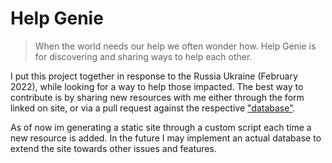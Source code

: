 # Help Genie

> When the world needs our help we often wonder how. Help Genie is for discovering and sharing ways to help each other.

I put this project together in response to the Russia Ukraine (February 2022), while looking for a way to help those
impacted. The best way to contribute is by sharing new resources with me either through the form linked on site, or via
a pull request against the respective ["database"](./db).

As of now im generating a static site through a custom script each time a new resource is added. In the future I may
implement an actual database to extend the site towards other issues and features.
